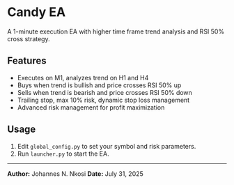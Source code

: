 # Candy EA

A 1-minute execution EA with higher time frame trend analysis and RSI 50% cross strategy.

## Features
- Executes on M1, analyzes trend on H1 and H4
- Buys when trend is bullish and price crosses RSI 50% up
- Sells when trend is bearish and price crosses RSI 50% down
- Trailing stop, max 10% risk, dynamic stop loss management
- Advanced risk management for profit maximization

## Usage
1. Edit `global_config.py` to set your symbol and risk parameters.
2. Run `launcher.py` to start the EA.

---
**Author:** Johannes N. Nkosi
**Date:** July 31, 2025
